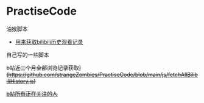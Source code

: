 # PractiseCode
油猴脚本
* [用来获取bilibili历史观看记录](https://greasyfork.org/zh-CN/scripts/460357-b%E7%AB%99%E8%A7%82%E7%9C%8B%E5%86%85%E5%AE%B9%E7%BB%9F%E8%AE%A1-%E6%88%91%E7%9A%84%E6%97%B6%E9%97%B4%E4%B8%8D%E8%A7%81%E4%BA%86)

自己写的一些脚本

~~b站近三个月全部浏览记录获取](https://github.com/strangeZombies/PractiseCode/blob/main/js/fetchAllBilibiliHistory.js)~~

~~[b站所有正在关注的人](https://github.com/strangeZombies/PractiseCode/blob/main/js/fetchAllBilibiliFollowings.js)~~
